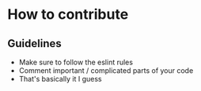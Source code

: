 # How to contribute

## Guidelines

- Make sure to follow the eslint rules
- Comment important / complicated parts of your code
- That's basically it I guess
